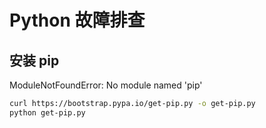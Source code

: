 # Python 故障排查

## 安装 pip

ModuleNotFoundError: No module named 'pip'

```sh
curl https://bootstrap.pypa.io/get-pip.py -o get-pip.py
python get-pip.py
```
